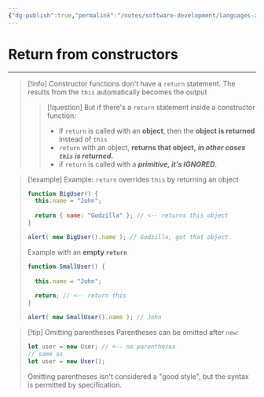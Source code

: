 ```yaml
---
{"dg-publish":true,"permalink":"/notes/software-development/languages-and-frameworks/web-development/front-end/javascript-vanilla/03-objects/05-constructor-operator-new/03-return-from-constructors/","tags":["programming","webdevelopment","frontend","JavaScript"],"created":"2025-07-13T15:24:56.542+08:00"}
---
```


# Return from constructors

--- 
>[!info]
> Constructor functions don't have a `return` statement.
> The results from the `this` automatically becomes the output
>>[!question] But if there's a `return` statement inside a constructor function:
>> - if `return` is called with an __object__, then the __object is returned__ instead of `this`
>> 	- `return` with an object, __returns that object,__ ___in other cases `this` is returned.___
>> - if `return` is called with a ___primitive, it's IGNORED___.

>[!example] 
> Example: `return` overrides `this` by returning an object
> ```javascript
> function BigUser() {
> 	this.name = "John";
> 	
> 	return { name: "Godzilla" }; // <-- returns this object
> }
> 
> alert( new BigUser().name ); // Godzilla, got that object
> ```
> 
> Example with an __empty `return`__
> ```javascript
> function SmallUser() {
> 	
> 	this.name = "John";
> 	
> 	return; // <-- return this
> }
> 
> alert( new SmallUser().name ); // John
> ```


>[!tip] Omitting parentheses
>Parentheses can be omitted after `new`:
>```javascript
>let user = new User; // <-- no parentheses
>// same as
>let user = new User();
>```
>Omitting parentheses isn't considered a "good style", but the syntax is permitted by specification.

